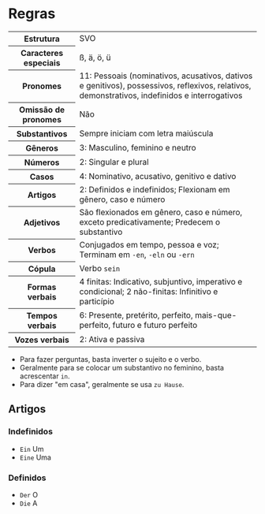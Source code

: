 # Regras

<table>
    <tr>
        <th>Estrutura</th>
        <td>SVO</td>
    </tr>
    <tr>
        <th>Caracteres especiais</th>
        <td>ß, ä, ö, ü</td>
    </tr>
    <tr>
        <th>Pronomes</th>
        <td>11: Pessoais (nominativos, acusativos, dativos e genitivos), possessivos, reflexivos, relativos, demonstrativos, indefinidos e interrogativos</td>
    </tr>
    <tr>
        <th>Omissão de pronomes</th>
        <td>Não</td>
    </tr>
    <tr>
        <th>Substantivos</th>
        <td>Sempre iniciam com letra maiúscula</td>
    </tr>
    <tr>
        <th>Gêneros</th>
        <td>3: Masculino, feminino e neutro</td>
    </tr>
    <tr>
        <th>Números</th>
        <td>2: Singular e plural</td>
    </tr>
    <tr>
        <th>Casos</th>
        <td>4: Nominativo, acusativo, genitivo e dativo</td>
    </tr>
    <tr>
        <th>Artigos</th>
        <td>2: Definidos e indefinidos; Flexionam em gênero, caso e número</td>
    </tr>
    <tr>
        <th>Adjetivos</th>
        <td>São flexionados em gênero, caso e número, exceto predicativamente; Predecem o substantivo</td>
    </tr>
    <tr>
        <th>Verbos</th>
        <td>Conjugados em tempo, pessoa e voz; Terminam em <code>-en</code>, <code>-eln</code> ou <code>-ern</code></td>
    </tr>
    <tr>
        <th>Cópula</th>
        <td>Verbo <code>sein</code></td>
    </tr>
	<tr>
		<th>Formas verbais</th>
		<td>4 finitas: Indicativo, subjuntivo, imperativo e condicional; 2 não-finitas: Infinitivo e particípio</td>
	</tr>
	<tr>
		<th>Tempos verbais</th>
		<td>6: Presente, pretérito, perfeito, mais-que-perfeito, futuro e futuro perfeito</td>
	</tr>
	<tr>
		<th>Vozes verbais</th>
		<td>2: Ativa e passiva</td>
	</tr>
</table>

-   Para fazer perguntas, basta inverter o sujeito e o verbo.
-   Geralmente para se colocar um substantivo no feminino, basta acrescentar `in`.
-   Para dizer "em casa", geralmente se usa `zu Hause`.

## Artigos

### Indefinidos

-   `Ein` Um
-   `Eine` Uma

### Definidos

-   `Der` O
-   `Die` A
